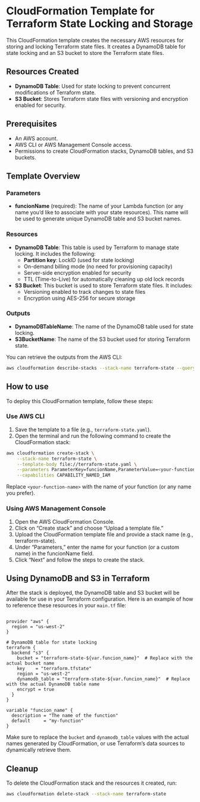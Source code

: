 # CloudFormation Template for Terraform State Locking and Storage

This CloudFormation template creates the necessary AWS resources for storing and locking Terraform state files. It creates a DynamoDB table for state locking and an S3 bucket to store the Terraform state files.

## Resources Created

- **DynamoDB Table**: Used for state locking to prevent concurrent modifications of Terraform state.
- **S3 Bucket**: Stores Terraform state files with versioning and encryption enabled for security.

## Prerequisites

- An AWS account.
- AWS CLI or AWS Management Console access.
- Permissions to create CloudFormation stacks, DynamoDB tables, and S3 buckets.

## Template Overview

### Parameters

- **funcionName** (required): The name of your Lambda function (or any name you’d like to associate with your state resources). This name will be used to generate unique DynamoDB table and S3 bucket names.

### Resources

- **DynamoDB Table**: This table is used by Terraform to manage state locking. It includes the following:
  - **Partition key**: LockID (used for state locking)
  - On-demand billing mode (no need for provisioning capacity)
  - Server-side encryption enabled for security
  - TTL (Time-to-Live) for automatically cleaning up old lock records
- **S3 Bucket**: This bucket is used to store Terraform state files. It includes:
  - Versioning enabled to track changes to state files
  - Encryption using AES-256 for secure storage

### Outputs

 - **DynamoDBTableName**: The name of the DynamoDB table used for state locking.
 - **S3BucketName**: The name of the S3 bucket used for storing Terraform state.

 You can retrieve the outputs from the AWS CLI:

 ```bash
aws cloudformation describe-stacks --stack-name terraform-state --query "Stacks[0].Outputs"
 ```

## How to use

To deploy this CloudFormation template, follow these steps:

### Use AWS CLI

1. Save the template to a file (e.g., `terraform-state.yaml`).
2. Open the terminal and run the following command to create the CloudFormation stack:

``` bash
aws cloudformation create-stack \
    --stack-name terraform-state \
    --template-body file://terraform-state.yaml \
    --parameters ParameterKey=funcionName,ParameterValue=<your-function-name> \
    --capabilities CAPABILITY_NAMED_IAM
```

Replace `<your-function-name>` with the name of your function (or any name you prefer).

### Using AWS Management Console

1. Open the AWS CloudFormation Console.
2. Click on “Create stack” and choose “Upload a template file.”
3. Upload the CloudFormation template file and provide a stack name (e.g., terraform-state).
4. Under “Parameters,” enter the name for your function (or a custom name) in the funcionName field.
5. Click “Next” and follow the steps to create the stack.

## Using DynamoDB and S3 in Terraform

After the stack is deployed, the DynamoDB table and S3 bucket will be available for use in your Terraform configuration.
Here is an example of how to reference these resources in your `main.tf` file:

``` hcl

provider "aws" {
  region = "us-west-2"
}

# DynamoDB table for state locking
terraform {
  backend "s3" {
    bucket = "terraform-state-${var.funcion_name}"  # Replace with the actual bucket name
    key    = "terraform.tfstate"
    region = "us-west-2"
    dynamodb_table = "terraform-state-${var.funcion_name}"  # Replace with the actual DynamoDB table name
    encrypt = true
  }
}

variable "funcion_name" {
  description = "The name of the function"
  default     = "my-function"
}

```

Make sure to replace the `bucket` and `dynamodb_table` values with the actual names generated by CloudFormation, or use Terraform’s data sources to dynamically retrieve them.

## Cleanup

To delete the CloudFormation stack and the resources it created, run:

``` bash
aws cloudformation delete-stack --stack-name terraform-state
```
